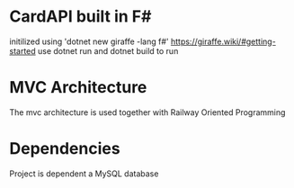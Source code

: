# CardAPI built in F#
initilized using 'dotnet new giraffe -lang f#'
https://giraffe.wiki/#getting-started
use dotnet run and dotnet build to run

# MVC Architecture
The mvc architecture is used together with 
Railway Oriented Programming

# Dependencies
Project is dependent a MySQL database


